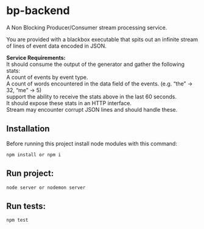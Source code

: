 # bp-backend

A Non Blocking Producer/Consumer stream processing service.

You are provided with a blackbox executable that spits out an infinite stream of lines of event data encoded in JSON. 

**Service Requirements:**\
It should consume the output of the generator and gather the following stats:\
A count of events by event type.\
A count of words encountered in the data field of the events. (e.g. “the” → 32, “me” → 5)\
support the ability to receive the stats above in the last 60 seconds.\
It should expose these stats in an HTTP interface.\
Stream may encounter corrupt JSON lines and should handle these.

## Installation

Before running this project install node modules with this command:

```
npm install or npm i
```

## Run project:
```
node server or nodemon server
```

## Run tests: 
```
npm test
```
